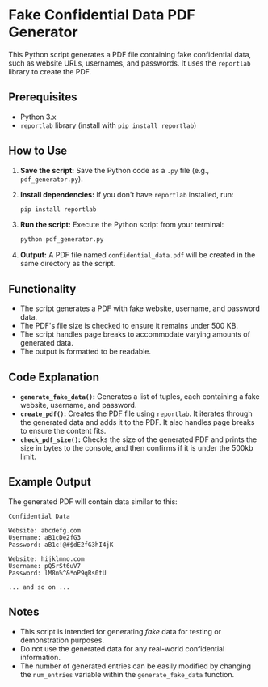 # Fake Confidential Data PDF Generator

This Python script generates a PDF file containing fake confidential data, such as website URLs, usernames, and passwords. It uses the `reportlab` library to create the PDF.

## Prerequisites

* Python 3.x
* `reportlab` library (install with `pip install reportlab`)

## How to Use

1.  **Save the script:** Save the Python code as a `.py` file (e.g., `pdf_generator.py`).
2.  **Install dependencies:** If you don't have `reportlab` installed, run:

    ```bash
    pip install reportlab
    ```

3.  **Run the script:** Execute the Python script from your terminal:

    ```bash
    python pdf_generator.py
    ```

4.  **Output:** A PDF file named `confidential_data.pdf` will be created in the same directory as the script.

## Functionality

* The script generates a PDF with fake website, username, and password data.
* The PDF's file size is checked to ensure it remains under 500 KB.
* The script handles page breaks to accommodate varying amounts of generated data.
* The output is formatted to be readable.

## Code Explanation

* **`generate_fake_data()`:** Generates a list of tuples, each containing a fake website, username, and password.
* **`create_pdf()`:** Creates the PDF file using `reportlab`. It iterates through the generated data and adds it to the PDF. It also handles page breaks to ensure the content fits.
* **`check_pdf_size()`:** Checks the size of the generated PDF and prints the size in bytes to the console, and then confirms if it is under the 500kb limit.

## Example Output

The generated PDF will contain data similar to this:

```
Confidential Data

Website: abcdefg.com
Username: aB1cDe2fG3
Password: aB1c!@#$dE2fG3hI4jK

Website: hijklmno.com
Username: pQ5rSt6uV7
Password: lM8n%^&*oP9qRs0tU

... and so on ...
```

## Notes

* This script is intended for generating *fake* data for testing or demonstration purposes.
* Do not use the generated data for any real-world confidential information.
* The number of generated entries can be easily modified by changing the `num_entries` variable within the `generate_fake_data` function.
